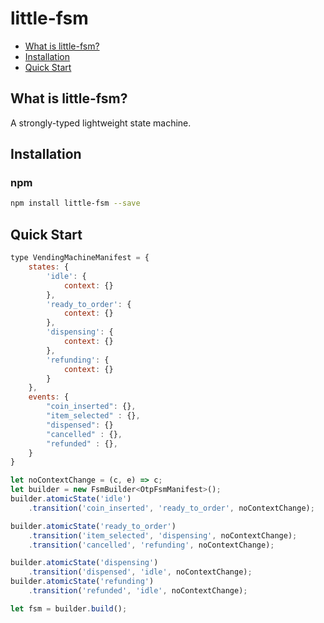 # little-fsm

- [What is little-fsm?](#what-is-little-fsm)
- [Installation](#installation)
- [Quick Start](#quick-start)

## What is little-fsm?
A strongly-typed lightweight state machine. 

## Installation

### npm

```bash
npm install little-fsm --save
```

## Quick Start

```js
type VendingMachineManifest = {
    states: {
        'idle': {
            context: {}
        },
        'ready_to_order': {
            context: {}
        },
        'dispensing': {
            context: {}
        },
        'refunding': {
            context: {}
        }
    },
    events: {
        "coin_inserted": {},
        "item_selected" : {},
        "dispensed": {}
        "cancelled" : {},
        "refunded" : {},
    }
}

let noContextChange = (c, e) => c;
let builder = new FsmBuilder<OtpFsmManifest>();
builder.atomicState('idle')
    .transition('coin_inserted', 'ready_to_order', noContextChange);

builder.atomicState('ready_to_order')
    .transition('item_selected', 'dispensing', noContextChange);
    .transition('cancelled', 'refunding', noContextChange);

builder.atomicState('dispensing')
    .transition('dispensed', 'idle', noContextChange);
builder.atomicState('refunding')
    .transition('refunded', 'idle', noContextChange);

let fsm = builder.build();
```
